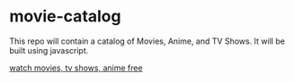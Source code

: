 # movie-catalog
This repo will contain a catalog of Movies, Anime, and TV Shows. It will be built using javascript.












[watch movies, tv shows, anime free](https://movielair.cc "Movie Lair")
